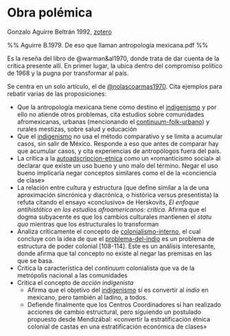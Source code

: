 # Obra polémica

Gonzalo Aguirre Beltrán 1992, [zotero](zotero://select/items/@aguirrebeltran1992)

%% Aguirre B.1979. De eso que llaman antropología mexicana.pdf %%

Es la reseña del libro de @warman&al1970, donde trata de dar cuenta de la crítica presente allí. En primer lugar, la ubica dentro del compromiso político de 1968 y la pugna por transformar al país.

Se centra en un solo artículo, el de [@nolascoarmas1970](@nolascoarmas1970.md). Cita ejemplos para rebatir varias de las proposiciones:

* Que la antropología mexicana tiene como destino el [indigenismo](indigenismo.md) y por ello no atiende otros problemas, cita estudios sobre comunidades afromexicanas, urbanas (mencionando el [continuum-folk-urbano](continuum-folk-urbano.md)) y rurales mestizas, sobre salud y educación
* Que el [indigenismo](indigenismo.md) no usa el método comparativo y se limita a acumular casos, sin salir de México. Responde a eso que antes de comparar hay que acumular casos, y cita experiencias de antropólogos fuera del país.
* La crítica a la [autoadscripcion-etnica](autoadscripcion-etnica.md) como un «romanticismo social» al declarar que existe un uso bueno y uno malo del término. Negar el uso bueno implicaría negar conceptos similares como el de la «conciencia de clase»
* La relación entre cultura y estructura (que define similar a la de una aproximación sincrónica y diacrónica, o histórica versus presentista) la refuta citando el ensayo «conclusivo» de Herskovits, *El enfoque antihistótico en los estudios afroamericanos: crítica*. Afirma que el dogma subyacente es que los cambios culturales mantienen el *statu quo* mientras que los estructurales lo transforman
* Analiza críticamente el concepto de [colonialismo-interno](colonialismo-interno.md), el cual concluye con la idea de que el [problema-del-indio](problema-del-indio.md) es un problema de estructura de poder colonial [108-114]. Este es un análisis interesante, donde afirma que tal concepto no existe al negar las premisas en las que se basa.
* Critica la característica del *continuum* colonialista que va de la metrópolis nacional a las comunidades
* Critica el concepto de *acción indigenista*
  * Afirma que el objetivo del [indigenismo](indigenismo.md) sí es convertir al *indio* en mexicano, pero también al ladino, a todos.
  * Defiende finalmente que los Centros Coordinadores sí han realizado acciones de cambio estructural, pero siguiendo un postulado propuesto desde Mendizábal: «convertir la estratificación étnica colonial de castas en una estratificación económica de clases»
